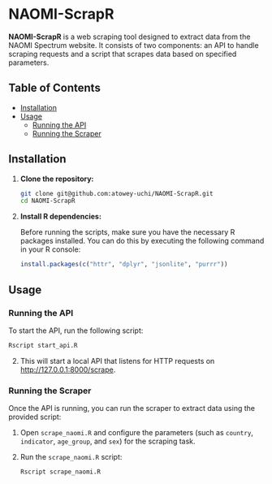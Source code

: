# NAOMI-ScrapR

**NAOMI-ScrapR** is a web scraping tool designed to extract data from the NAOMI Spectrum website. It consists of two components: an API to handle scraping requests and a script that scrapes data based on specified parameters.

## Table of Contents

- [Installation](#installation)
- [Usage](#usage)
  - [Running the API](#running-the-api)
  - [Running the Scraper](#running-the-scraper)

## Installation

1. **Clone the repository:**

   ```bash
   git clone git@github.com:atowey-uchi/NAOMI-ScrapR.git
   cd NAOMI-ScrapR
   ```
2. **Install R dependencies:**

   Before running the scripts, make sure you have the necessary R packages installed. You can do this by executing the following command in your R console:

   ```r
   install.packages(c("httr", "dplyr", "jsonlite", "purrr"))
   ```
## Usage

### Running the API

To start the API, run the following script:

```bash
Rscript start_api.R
```

2. This will start a local API that listens for HTTP requests on http://127.0.0.1:8000/scrape.

### Running the Scraper
Once the API is running, you can run the scraper to extract data using the provided script:

1. Open `scrape_naomi.R` and configure the parameters (such as `country`, `indicator`, `age_group`, and `sex`) for the scraping task.

2. Run the `scrape_naomi.R` script:
   ```bash
   Rscript scrape_naomi.R
   ```

